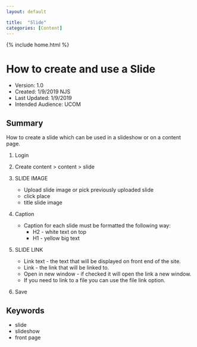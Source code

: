 ```yaml
---
layout: default

title:  "Slide"
categories: [Content] 
---
```

{% include home.html %}

# How to create and use a Slide
* Version: 1.0
* Created: 1/9/2019 NJS
* Last Updated: 1/9/2019
* Intended Audience: UCOM


## Summary


 How to create a slide which can be used in a slideshow or on a content page.

 1. Login

 2. Create content > content > slide

 3. SLIDE IMAGE
    * Upload slide image or pick previously uploaded slide 
    * click place
    * title slide image

 4. Caption
    * Caption for each slide must be formatted the following way:
        * H2 - white text on top
        * H1 - yellow big text

 5. SLIDE LINK
    * Link text - the text that will be displayed on front end of the site.
    * Link - the link that will be linked to.
    * Open in new window - if checked it will open the link a new window.
    * If you need to link to a file you can use the file link option.


 6. Save



## Keywords

* slide
* slideshow
* front page 



